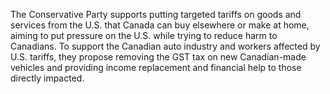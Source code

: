 The Conservative Party supports putting targeted tariffs on goods and services from the U.S. that Canada can buy elsewhere or make at home, aiming to put pressure on the U.S. while trying to reduce harm to Canadians. To support the Canadian auto industry and workers affected by U.S. tariffs, they propose removing the GST tax on new Canadian-made vehicles and providing income replacement and financial help to those directly impacted.
